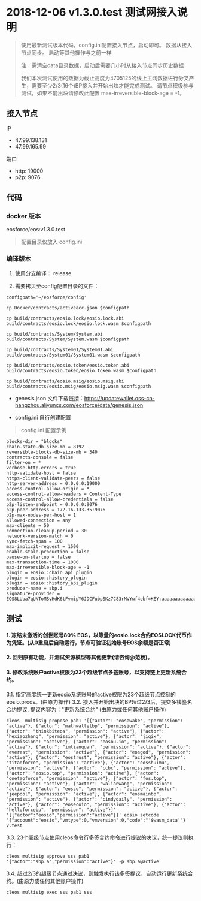 
# 2018-12-06 v1.3.0.test 测试网接入说明

> 使用最新测试版本代码，config.ini配置接入节点，启动即可。 数据从接入节点同步。
> 启动等其他操作与之前一样
>
>  注：需清空data目录数据，启动后需要几小时从接入节点同步历史数据
>
> 我们本次测试使用的数据为截止高度为4705125的线上主网数据进行分叉产生，需要至少2/3(16个)BP接入并开始出块才能完成测试。
> 请节点积极参与测试，如果不能出块请修改此配置 max-irreversible-block-age = -1。

## 接入节点
IP
-    47.99.138.131
-    47.99.165.99


端口
- http: 19000
- p2p: 9076

## 代码

### docker 版本
eosforce/eos:v1.3.0.test

> 配置目录仅放入 config.ini
>

### 编译版本

1. 使用分支编译： release

2. 需要拷贝至config配置目录的文件：

```shell
configpath='~/eosforce/config'

cp Docker/contracts/activeacc.json $configpath

cp build/contracts/eosio.lock/eosio.lock.abi  build/contracts/eosio.lock/eosio.lock.wasm $configpath

cp build/contracts/System/System.abi build/contracts/System/System.wasm $configpath

cp build/contracts/System01/System01.abi build/contracts/System01/System01.wasm $configpath

cp build/contracts/eosio.token/eosio.token.abi build/contracts/eosio.token/eosio.token.wasm $configpath

cp build/contracts/eosio.msig/eosio.msig.abi build/contracts/eosio.msig/eosio.msig.wasm $configpath
```

- genesis.json 文件下载链接：https://updatewallet.oss-cn-hangzhou.aliyuncs.com/eosforce/data/genesis.json

- config.ini 自行创建配置


> config.ini 配置示例

```shell
blocks-dir = "blocks"
chain-state-db-size-mb = 8192
reversible-blocks-db-size-mb = 340
contracts-console = false
filter-on = *
verbose-http-errors = true
http-validate-host = false
https-client-validate-peers = false
http-server-address = 0.0.0.0:19000
access-control-allow-origin = *
access-control-allow-headers = Content-Type
access-control-allow-credentials = false
p2p-listen-endpoint = 0.0.0.0:9076
p2p-peer-address = 172.16.133.35:9076
p2p-max-nodes-per-host = 1
allowed-connection = any
max-clients = 50
connection-cleanup-period = 30
network-version-match = 0
sync-fetch-span = 100
max-implicit-request = 1500
enable-stale-production = false
pause-on-startup = false
max-transaction-time = 1000
max-irreversible-block-age = -1
plugin = eosio::chain_api_plugin
plugin = eosio::history_plugin
plugin = eosio::history_api_plugin
producer-name = sbp.i
signature-provider = EOS8LUba7qUNToMSvHdK6tFvmipY6JDCFubpSKz7C83rMvYwf4ebf=KEY:aaaaaaaaaaaaaaaaaaaaaaaaaaaa
```
## 测试

#### 1. 冻结未激活的创世账号80% EOS，以等量的eosio.lock合约EOSLOCK代币作为凭证。(从0重启后自动运行，节点可验证初始账号EOS余额是否正常)

#### 2. 回归原有功能，并测试资源模型等其他更新(请咨询@范杨)。

#### 3. 修改系统账户active权限为23个超级节点多签账号，以支持链上更新系统合约。
3.1. 指定高度统一更新eosio系统账号的active权限为23个超级节点控制的eosio.prods。(由原力操作)
3.2. 接入并开始出块的BP超过2/3后，提交多钱签名合约提议, 提议内容为："更新系统合约" (由原力或任何其他账户操作)

```shell
cleos  multisig propose pab1 '[{"actor": "eosawake", "permission": "active"}, {"actor": "mathwalletbp", "permission": "active"}, {"actor": "thinkbiteos", "permission": "active"}, {"actor": "hexiaozhang", "permission": "active"}, {"actor": "jiqix", "permission": "active"}, {"actor": "eosou.io", "permission": "active"}, {"actor": "imlianquan", "permission": "active"}, {"actor": "everest", "permission": "active"}, {"actor": "eosgod", "permission": "active"}, {"actor": "eostrust", "permission": "active"}, {"actor": "titanforce", "permission": "active"}, {"actor": "eosshuimu", "permission": "active"}, {"actor": "ccbc", "permission": "active"}, {"actor": "eosio.top", "permission": "active"}, {"actor": "onetaoforce", "permission": "active"}, {"actor": "fos.top", "permission": "active"}, {"actor": "walianwang", "permission": "active"}, {"actor": "eosco", "permission": "active"}, {"actor": "jeepool", "permission": "active"}, {"actor": "eosmainbp", "permission": "active"}, {"actor": "cindydaily", "permission": "active"}, {"actor": "eosecoio", "permission": "active"}, {"actor": "helloforcebp", "permission": "active"}]' '[{"actor":"eosio","permission":"active"}]' eosio setcode '{"account":"eosio","vmtype":0,"vmversion":0,"code":"'$wasm_data'"}' v.test
```

3.3. 23个超级节点使用cleos命令行多签合约命令进行提议的决议，统一提议则执行：

```shell
cleos multisig approve sss pab1 '{"actor":"sbp.a","permission":"active"}' -p sbp.a@active
```
3.4. 超过2/3的超级节点通过决议，则触发执行该多签提议，自动运行更新系统合约。(由原力或任何其他账户操作)

```shell
cleos multisig exec sss pab1 sss
```


